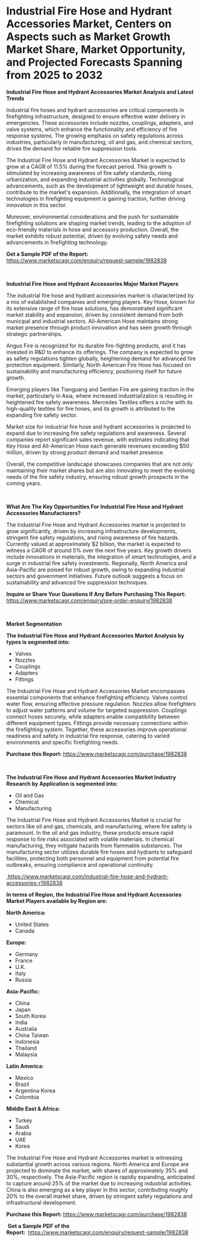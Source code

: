 <p><h1>Industrial Fire Hose and Hydrant Accessories Market, Centers on Aspects such as Market Growth Market Share, Market Opportunity, and Projected Forecasts Spanning from 2025 to 2032</h1></p><p><strong>Industrial Fire Hose and Hydrant Accessories Market Analysis and Latest Trends</strong></p>
<p><p>Industrial fire hoses and hydrant accessories are critical components in firefighting infrastructure, designed to ensure effective water delivery in emergencies. These accessories include nozzles, couplings, adapters, and valve systems, which enhance the functionality and efficiency of fire response systems. The growing emphasis on safety regulations across industries, particularly in manufacturing, oil and gas, and chemical sectors, drives the demand for reliable fire suppression tools.</p><p>The Industrial Fire Hose and Hydrant Accessories Market is expected to grow at a CAGR of 11.5% during the forecast period. This growth is stimulated by increasing awareness of fire safety standards, rising urbanization, and expanding industrial activities globally. Technological advancements, such as the development of lightweight and durable hoses, contribute to the market's expansion. Additionally, the integration of smart technologies in firefighting equipment is gaining traction, further driving innovation in this sector.</p><p>Moreover, environmental considerations and the push for sustainable firefighting solutions are shaping market trends, leading to the adoption of eco-friendly materials in hose and accessory production. Overall, the market exhibits robust potential, driven by evolving safety needs and advancements in firefighting technology.</p></p>
<p><strong>Get a Sample PDF of the Report:&nbsp;</strong> <a href="https://www.marketscagr.com/enquiry/request-sample/1982838?utm_campaign=2476&utm_medium=2&utm_source=Github&utm_content=ia&utm_term=15042025&utm_id=industrial-fire-hose-and-hydrant-accessories">https://www.marketscagr.com/enquiry/request-sample/1982838</a></p>
<p>&nbsp;</p>
<p><strong>Industrial Fire Hose and Hydrant Accessories Major Market Players</strong></p>
<p><p>The industrial fire hose and hydrant accessories market is characterized by a mix of established companies and emerging players. Key Hose, known for its extensive range of fire hose solutions, has demonstrated significant market stability and expansion, driven by consistent demand from both municipal and industrial sectors. All-American Hose maintains strong market presence through product innovation and has seen growth through strategic partnerships.</p><p>Angus Fire is recognized for its durable fire-fighting products, and it has invested in R&D to enhance its offerings. The company is expected to grow as safety regulations tighten globally, heightening demand for advanced fire protection equipment. Similarly, North American Fire Hose has focused on sustainability and manufacturing efficiency, positioning itself for future growth.</p><p>Emerging players like Tianguang and Sentian Fire are gaining traction in the market, particularly in Asia, where increased industrialization is resulting in heightened fire safety awareness. Mercedes Textiles offers a niche with its high-quality textiles for fire hoses, and its growth is attributed to the expanding fire safety sector.</p><p>Market size for industrial fire hose and hydrant accessories is projected to expand due to increasing fire safety regulations and awareness. Several companies report significant sales revenue, with estimates indicating that Key Hose and All-American Hose each generate revenues exceeding $50 million, driven by strong product demand and market presence.</p><p>Overall, the competitive landscape showcases companies that are not only maintaining their market shares but are also innovating to meet the evolving needs of the fire safety industry, ensuring robust growth prospects in the coming years.</p></p>
<p>&nbsp;</p>
<p><strong>What Are The Key Opportunities For Industrial Fire Hose and Hydrant Accessories Manufacturers?</strong></p>
<p><p>The Industrial Fire Hose and Hydrant Accessories market is projected to grow significantly, driven by increasing infrastructure developments, stringent fire safety regulations, and rising awareness of fire hazards. Currently valued at approximately $2 billion, the market is expected to witness a CAGR of around 5% over the next five years. Key growth drivers include innovations in materials, the integration of smart technologies, and a surge in industrial fire safety investments. Regionally, North America and Asia-Pacific are poised for robust growth, owing to expanding industrial sectors and government initiatives. Future outlook suggests a focus on sustainability and advanced fire suppression techniques.</p></p>
<p><strong>Inquire or Share Your Questions If Any Before Purchasing This Report:</strong> <a href="https://www.marketscagr.com/enquiry/pre-order-enquiry/1982838?utm_campaign=2476&utm_medium=2&utm_source=Github&utm_content=ia&utm_term=15042025&utm_id=industrial-fire-hose-and-hydrant-accessories">https://www.marketscagr.com/enquiry/pre-order-enquiry/1982838</a></p>
<p>&nbsp;</p>
<p><strong>Market Segmentation</strong></p>
<p><strong>The Industrial Fire Hose and Hydrant Accessories Market Analysis by types is segmented into:</strong></p>
<p><ul><li>Valves</li><li>Nozzles</li><li>Couplings</li><li>Adapters</li><li>Fittings</li></ul></p>
<p><p>The Industrial Fire Hose and Hydrant Accessories Market encompasses essential components that enhance firefighting efficiency. Valves control water flow, ensuring effective pressure regulation. Nozzles allow firefighters to adjust water patterns and volume for targeted suppression. Couplings connect hoses securely, while adapters enable compatibility between different equipment types. Fittings provide necessary connections within the firefighting system. Together, these accessories improve operational readiness and safety in industrial fire response, catering to varied environments and specific firefighting needs.</p></p>
<p><strong>Purchase this Report:&nbsp;</strong><a href="https://www.marketscagr.com/purchase/1982838?utm_campaign=2476&utm_medium=2&utm_source=Github&utm_content=ia&utm_term=15042025&utm_id=industrial-fire-hose-and-hydrant-accessories">https://www.marketscagr.com/purchase/1982838</a></p>
<p>&nbsp;</p>
<p><strong>The Industrial Fire Hose and Hydrant Accessories Market Industry Research by Application is segmented into:</strong></p>
<p><ul><li>Oil and Gas</li><li>Chemical</li><li>Manufacturing</li></ul></p>
<p><p>The Industrial Fire Hose and Hydrant Accessories Market is crucial for sectors like oil and gas, chemicals, and manufacturing, where fire safety is paramount. In the oil and gas industry, these products ensure rapid response to fire risks associated with volatile materials. In chemical manufacturing, they mitigate hazards from flammable substances. The manufacturing sector utilizes durable fire hoses and hydrants to safeguard facilities, protecting both personnel and equipment from potential fire outbreaks, ensuring compliance and operational continuity.</p></p>
<p><a href="https://www.marketscagr.com/industrial-fire-hose-and-hydrant-accessories-r1982838?utm_campaign=2476&utm_medium=2&utm_source=Github&utm_content=ia&utm_term=15042025&utm_id=industrial-fire-hose-and-hydrant-accessories">&nbsp;https://www.marketscagr.com/industrial-fire-hose-and-hydrant-accessories-r1982838</a></p>
<p><strong>In terms of Region, the Industrial Fire Hose and Hydrant Accessories Market Players available by Region are:</strong></p>
<p>
    <p> <strong> North America: </strong>
        <ul>
            <li>United States</li>
            <li>Canada</li>
        </ul>
        </p> 
    <p> <strong> Europe: </strong>
        <ul>
            <li>Germany</li>
            <li>France</li>
            <li>U.K.</li>
            <li>Italy</li>
            <li>Russia</li>
        </ul>
        </p> 
    <p> <strong> Asia-Pacific: </strong>
        <ul>
            <li>China</li>
            <li>Japan</li>
            <li>South Korea</li>
            <li>India</li>
            <li>Australia</li>
            <li>China Taiwan</li>
            <li>Indonesia</li>
            <li>Thailand</li>
            <li>Malaysia</li>
        </ul>
        </p> 
    <p> <strong> Latin America: </strong>
        <ul>
            <li>Mexico</li>
            <li>Brazil</li>
            <li>Argentina Korea</li>
            <li>Colombia</li>
        </ul>
        </p> 
    <p> <strong> Middle East & Africa: </strong>
        <ul>
            <li>Turkey</li>
            <li>Saudi</li>
            <li>Arabia</li>
            <li>UAE</li>
            <li>Korea</li>
        </ul>
    </p>
    </p>
<p><p>The Industrial Fire Hose and Hydrant Accessories market is witnessing substantial growth across various regions. North America and Europe are projected to dominate the market, with shares of approximately 35% and 30%, respectively. The Asia-Pacific region is rapidly expanding, anticipated to capture around 25% of the market due to increasing industrial activities. China is also emerging as a key player in this sector, contributing roughly 20% to the overall market share, driven by stringent safety regulations and infrastructural development.</p></p>
<p><strong>Purchase this Report: </strong><a href="https://www.marketscagr.com/purchase/1982838?utm_campaign=2476&utm_medium=2&utm_source=Github&utm_content=ia&utm_term=15042025&utm_id=industrial-fire-hose-and-hydrant-accessories">https://www.marketscagr.com/purchase/1982838</a></p>
<p>&nbsp;<strong>Get a Sample PDF of the Report:&nbsp;&nbsp;</strong><a href="https://www.marketscagr.com/enquiry/request-sample/1982838?utm_campaign=2476&utm_medium=2&utm_source=Github&utm_content=ia&utm_term=15042025&utm_id=industrial-fire-hose-and-hydrant-accessories">https://www.marketscagr.com/enquiry/request-sample/1982838</a></p>
<p><strong></strong></p>
<p><p></p><p></p><p></p></p>